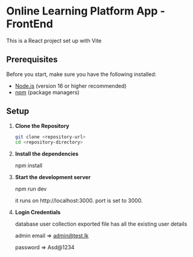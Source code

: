 # Online Learning Platform App - FrontEnd

This is a React project set up with Vite

## Prerequisites

Before you start, make sure you have the following installed:

- [Node.js](https://nodejs.org/) (version 16 or higher recommended)
- [npm](https://www.npmjs.com/) (package managers)

## Setup

1. **Clone the Repository**

   ```bash
   git clone <repository-url>
   cd <repository-directory>

   ```

2. **Install the dependencies**

   npm install

3. **Start the development server**

   npm run dev

   it runs on http://localhost:3000. port is set to 3000.

4. **Login Credentials**

   database user collection exported file has all the existing user details

   admin email => admin@test.lk

   password => Asd@1234

